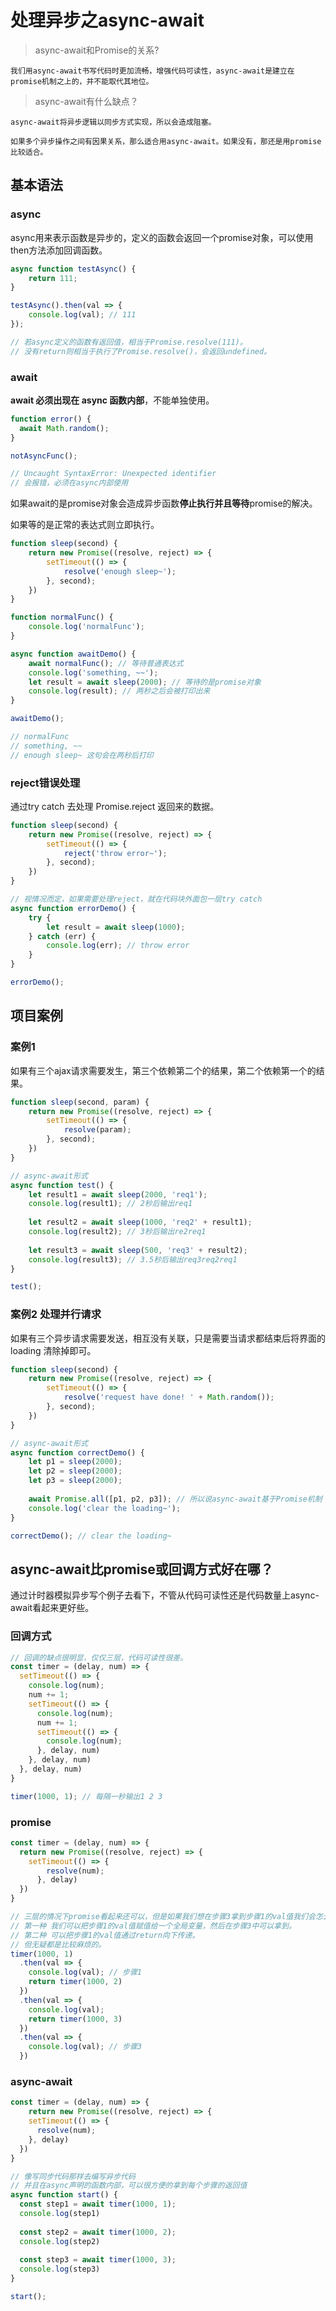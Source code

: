 # 处理异步之async-await

> async-await和Promise的关系?
    
    我们用async-await书写代码时更加流畅，增强代码可读性，async-await是建立在promise机制之上的，并不能取代其地位。

> async-await有什么缺点？
    
    async-await将异步逻辑以同步方式实现，所以会造成阻塞。
    
    如果多个异步操作之间有因果关系，那么适合用async-await。如果没有，那还是用promise比较适合。
     
## 基本语法

### async
async用来表示函数是异步的，定义的函数会返回一个promise对象，可以使用then方法添加回调函数。
```js
async function testAsync() {
    return 111;
}

testAsync().then(val => {
    console.log(val); // 111
});

// 若async定义的函数有返回值，相当于Promise.resolve(111)。
// 没有return则相当于执行了Promise.resolve()，会返回undefined。
```

### await
**await 必须出现在 async 函数内部**，不能单独使用。
```js
function error() {
  await Math.random();
}

notAsyncFunc(); 

// Uncaught SyntaxError: Unexpected identifier
// 会报错，必须在async内部使用
```

如果await的是promise对象会造成异步函数**停止执行并且等待**promise的解决。

如果等的是正常的表达式则立即执行。
```js
function sleep(second) {
    return new Promise((resolve, reject) => {
        setTimeout(() => {
            resolve('enough sleep~');
        }, second);
    })
}

function normalFunc() {
    console.log('normalFunc');
}

async function awaitDemo() {
    await normalFunc(); // 等待普通表达式
    console.log('something, ~~');
    let result = await sleep(2000); // 等待的是promise对象
    console.log(result); // 两秒之后会被打印出来
}

awaitDemo();

// normalFunc
// something, ~~
// enough sleep~ 这句会在两秒后打印
```

### reject错误处理
通过try catch 去处理 Promise.reject 返回来的数据。
```js
function sleep(second) {
    return new Promise((resolve, reject) => {
        setTimeout(() => {
            reject('throw error~');
        }, second);
    })
}

// 视情况而定，如果需要处理reject，就在代码块外面包一层try catch
async function errorDemo() {
    try {
        let result = await sleep(1000);
    } catch (err) {
        console.log(err); // throw error
    }
}

errorDemo();
```

## 项目案例

### 案例1
如果有三个ajax请求需要发生，第三个依赖第二个的结果，第二个依赖第一个的结果。
```js
function sleep(second, param) {
    return new Promise((resolve, reject) => {
        setTimeout(() => {
            resolve(param);
        }, second);
    })
}

// async-await形式
async function test() {
    let result1 = await sleep(2000, 'req1');
  	console.log(result1); // 2秒后输出req1
    
    let result2 = await sleep(1000, 'req2' + result1);
	console.log(result2); // 3秒后输出re2req1
    
    let result3 = await sleep(500, 'req3' + result2);
    console.log(result3); // 3.5秒后输出req3req2req1
}

test();
```

### 案例2 处理并行请求 
如果有三个异步请求需要发送，相互没有关联，只是需要当请求都结束后将界面的 loading 清除掉即可。
```js
function sleep(second) {
    return new Promise((resolve, reject) => {
        setTimeout(() => {
            resolve('request have done! ' + Math.random());
        }, second);
    })
}

// async-await形式
async function correctDemo() {
    let p1 = sleep(2000);
    let p2 = sleep(2000);
    let p3 = sleep(2000);
  
    await Promise.all([p1, p2, p3]); // 所以说async-await基于Promise机制
    console.log('clear the loading~');
}

correctDemo(); // clear the loading~
```

## async-await比promise或回调方式好在哪？
通过计时器模拟异步写个例子去看下，不管从代码可读性还是代码数量上async-await看起来更好些。

### 回调方式
```js
// 回调的缺点很明显，仅仅三层，代码可读性很差。
const timer = (delay, num) => {
  setTimeout(() => {
    console.log(num);
    num += 1;
    setTimeout(() => {
      console.log(num);
      num += 1;
      setTimeout(() => {
        console.log(num);
      }, delay, num)
    }, delay, num)
  }, delay, num)
}

timer(1000, 1); // 每隔一秒输出1 2 3
```

### promise
```js
const timer = (delay, num) => {
  return new Promise((resolve, reject) => {
	setTimeout(() => {
        resolve(num);
      }, delay)
  })
}

// 三层的情况下promise看起来还可以，但是如果我们想在步骤3拿到步骤1的val值我们会怎么做？
// 第一种 我们可以把步骤1的val值赋值给一个全局变量，然后在步骤3中可以拿到。
// 第二种 可以把步骤1的val值通过return向下传递。
// 但无疑都是比较麻烦的。
timer(1000, 1)
  .then(val => {
    console.log(val); // 步骤1
    return timer(1000, 2)
  })
  .then(val => {
    console.log(val);
    return timer(1000, 3)
  })
  .then(val => {
    console.log(val); // 步骤3
  })
```

### async-await
```js
const timer = (delay, num) => {
	return new Promise((resolve, reject) => {
    setTimeout(() => {
      resolve(num);
    }, delay)
  })
}

// 像写同步代码那样去编写异步代码
// 并且在async声明的函数内部，可以很方便的拿到每个步骤的返回值
async function start() {
  const step1 = await timer(1000, 1);
  console.log(step1)
  
  const step2 = await timer(1000, 2);
  console.log(step2)
  
  const step3 = await timer(1000, 3);
  console.log(step3)
}

start();
```
